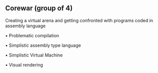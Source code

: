 <h2>Corewar (group of 4)</h2> 
                                           
<p>Creating a virtual arena and getting confronted with programs coded in assembly language<p>
<p>     • Problematic compilation </p>
<p> • Simplistic assembly type language</p>
<p> • Simplistic Virtual Machine</p>
<p> • Visual rendering</p>
